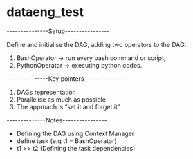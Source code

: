# dataeng_test

---------------Setup----------------

Define and initialise the DAG, adding two operators to the DAG.
1) BashOperator -> run every bash command or script, 
2) PythonOperator -> executing python codes.

---------------Key pointers----------------
1) DAGs representation
2) Parallelise as much as possible
3) The approach is “set it and forget it“ 

--------------Notes----------------
- Defining the DAG using Context Manager
- define task (e.g t1 = BashOperator)
- t1 >> t2 (Defining the task dependencies)
  
